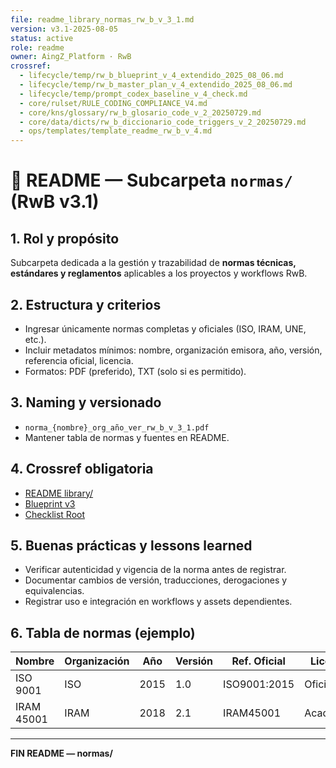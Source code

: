 ```yaml
---
file: readme_library_normas_rw_b_v_3_1.md
version: v3.1-2025-08-05
status: active
role: readme
owner: AingZ_Platform · RwB
crossref:
  - lifecycle/temp/rw_b_blueprint_v_4_extendido_2025_08_06.md
  - lifecycle/temp/rw_b_master_plan_v_4_extendido_2025_08_06.md
  - lifecycle/temp/prompt_codex_baseline_v_4_check.md
  - core/rulset/RULE_CODING_COMPLIANCE_V4.md
  - core/kns/glossary/rw_b_glosario_code_v_2_20250729.md
  - core/data/dicts/rw_b_diccionario_code_triggers_v_2_20250729.md
  - ops/templates/template_readme_rw_b_v_4.md
---
```


# 📑 README — Subcarpeta `normas/` (RwB v3.1)

## 1. Rol y propósito
Subcarpeta dedicada a la gestión y trazabilidad de **normas técnicas, estándares y reglamentos** aplicables a los proyectos y workflows RwB.

## 2. Estructura y criterios
- Ingresar únicamente normas completas y oficiales (ISO, IRAM, UNE, etc.).
- Incluir metadatos mínimos: nombre, organización emisora, año, versión, referencia oficial, licencia.
- Formatos: PDF (preferido), TXT (solo si es permitido).

## 3. Naming y versionado
- `norma_{nombre}_org_año_ver_rw_b_v_3_1.pdf`
- Mantener tabla de normas y fuentes en README.

## 4. Crossref obligatoria
- [README library/](../readme_library_rw_b_v_3_1.md)
- [Blueprint v3](../../../blueprint_rw_b_platform_v_3_20250803.md)
- [Checklist Root](../../../checklist_root_rw_b_v_3_20250805.md)

## 5. Buenas prácticas y lessons learned
- Verificar autenticidad y vigencia de la norma antes de registrar.
- Documentar cambios de versión, traducciones, derogaciones y equivalencias.
- Registrar uso e integración en workflows y assets dependientes.

## 6. Tabla de normas (ejemplo)

| Nombre        | Organización | Año | Versión | Ref. Oficial | Licencia | Estado |
|---------------|--------------|-----|---------|--------------|----------|--------|
| ISO 9001      | ISO          | 2015| 1.0     | ISO9001:2015 | Oficial  | ✅     |
| IRAM 45001    | IRAM         | 2018| 2.1     | IRAM45001    | Académico| ✅     |

---
**FIN README — normas/**

